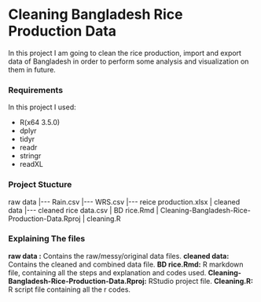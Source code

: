 # Cleaning Bangladesh Rice Production Data

In this project I am going to clean the rice production, import and export data of Bangladesh in order to perform some analysis and visualization on them in future.

### Requirements
In this project I used:
+ R(x64 3.5.0)
+ dplyr
+ tidyr
+ readr
+ stringr
+ readXL

### Project Stucture
raw data
|--- Rain.csv
|--- WRS.csv
|--- reice production.xlsx
|
cleaned data
|--- cleaned rice data.csv
|
BD rice.Rmd
|
Cleaning-Bangladesh-Rice-Production-Data.Rproj
|
cleaning.R

### Explaining The files

**raw data :** Contains the raw/messy/original data files.
**cleaned data:** Contains the cleaned and combined data file.
**BD rice.Rmd:** R markdown file, containing all the steps and explanation and codes used.
**Cleaning-Bangladesh-Rice-Production-Data.Rproj:** RStudio project file.
**Cleaning.R:** R script file containing all the r codes.